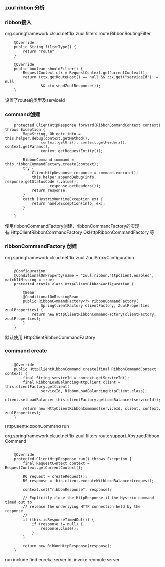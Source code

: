 
### zuul ribbon 分析

### ribbon接入

org.springframework.cloud.netflix.zuul.filters.route.RibbonRoutingFilter

```
	@Override
	public String filterType() {
		return "route";
	}

	@Override
	public boolean shouldFilter() {
		RequestContext ctx = RequestContext.getCurrentContext();
		return (ctx.getRouteHost() == null && ctx.get("serviceId") != null
				&& ctx.sendZuulResponse());
	}
```

设置了route的类型及serviceId

### command创建

```
	protected ClientHttpResponse forward(RibbonCommandContext context) throws Exception {
		Map<String, Object> info = this.helper.debug(context.getMethod(),
				context.getUri(), context.getHeaders(), context.getParams(),
				context.getRequestEntity());

		RibbonCommand command = this.ribbonCommandFactory.create(context);
		try {
			ClientHttpResponse response = command.execute();
			this.helper.appendDebug(info, response.getStatusCode().value(),
					response.getHeaders());
			return response;
		}
		catch (HystrixRuntimeException ex) {
			return handleException(info, ex);
		}

	}
```

使用ribbonCommandFactory创建，ribbonCommandFactory的实现有:HttpClientRibbonCommandFactory OkHttpRibbonCommandFactory 等

### ribbonCommandFactory 创建

org.springframework.cloud.netflix.zuul.ZuulProxyConfiguration

```

	@Configuration
	@ConditionalOnProperty(name = "zuul.ribbon.httpclient.enabled", matchIfMissing = true)
	protected static class HttpClientRibbonConfiguration {

		@Bean
		@ConditionalOnMissingBean
		public RibbonCommandFactory<?> ribbonCommandFactory(
				SpringClientFactory clientFactory, ZuulProperties zuulProperties) {
			return new HttpClientRibbonCommandFactory(clientFactory, zuulProperties);
		}
	}
```

默认使用 HttpClientRibbonCommandFactory

### command create

```

	@Override
	public HttpClientRibbonCommand create(final RibbonCommandContext context) {
		final String serviceId = context.getServiceId();
		final RibbonLoadBalancingHttpClient client = this.clientFactory.getClient(
				serviceId, RibbonLoadBalancingHttpClient.class);
		client.setLoadBalancer(this.clientFactory.getLoadBalancer(serviceId));

		return new HttpClientRibbonCommand(serviceId, client, context, zuulProperties);
	}
```

HttpClientRibbonCommand run

org.springframework.cloud.netflix.zuul.filters.route.support.AbstractRibbonCommand

```

	@Override
	protected ClientHttpResponse run() throws Exception {
		final RequestContext context = RequestContext.getCurrentContext();

		RQ request = createRequest();
		RS response = this.client.executeWithLoadBalancer(request);

		context.set("ribbonResponse", response);

		// Explicitly close the HttpResponse if the Hystrix command timed out to
		// release the underlying HTTP connection held by the response.
		//
		if (this.isResponseTimedOut()) {
			if (response != null) {
				response.close();
			}
		}

		return new RibbonHttpResponse(response);
	}
```
run include find eureka server id, invoke reomote server

